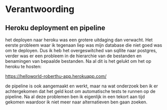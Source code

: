 # Verantwoording 

## Heroku deployment en pipeline
het deployen naar heroku was een grotere uitdaging dan verwacht. Het eerste probleem waar ik tegenaan liep was mijn database
die niet goed was om te deployen. Dus ik heb het overgeswitched van sqllite naar postgres, verder was er een probleem in de 
hierarchie van de bestanden en benamingen van bepaalde bestanden. Na al dit is het gelukt om het op heroku te hosten:

https://helloworld-roberthu-app.herokuapp.com/

de pipeline is ook aangemaakt en werkt, maar na wat onderzoek ben ik er achtergekomen dat het geld kost om automatische tests
te runnen op de pipeline. Na al deze problemen ben ik eigenlijk in een tekort aan tijd gekomen waardoor ik niet meer 
naar alternatieven ben gaan zoeken.


